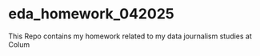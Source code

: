 # eda_homework_042025
This Repo contains my homework related to my data journalism studies at Colum
